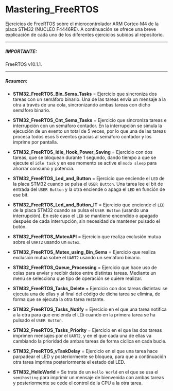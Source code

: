 # Mastering_FreeRTOS
Ejercicios de FreeRTOS sobre el microcontrolador ARM Cortex-M4 de la placa STM32 (NUCLEO F4446RE). A continuación se ofrece una breve explicación de cada uno de los diferentes ejercicios subidos al repositorio.

------------
##### IMPORTANTE:
FreeRTOS v10.1.1.

------------

##### Resumen:
- **STM32_FreeRTOS_Bin_Sema_Tasks** = Ejercicio que sincroniza dos tareas con un semáforo binario. Una de las tareas envía un mensaje a la otra a través de una cola, sincronizando ambas tareas con dicho semáforo binario.

- **STM32_FreeRTOS_Cnt_Sema_Tasks** = Ejercicio que sincroniza tareas e interrupción con un semáforo contador. En la interrupción se simula la ejecución de un evento un total de 5 veces, por lo que una de las tareas procesa todos esos 5 eventos gracias al semáforo contador y los imprime por pantalla.

- **STM32_FreeRTOS_Idle_Hook_Power_Saving** = Ejercicio con dos tareas, que se bloquean durante 1 segundo, dando tiempo a que se ejecute el `idle task` y en ese momento se active el `modo sleep` para ahorrar consumo y potencia.

- **STM32_FreeRTOS_Led_and_Button** = Ejercicio que enciende el `LED` de la placa STM32 cuando se pulsa el `USER Button`. Una tarea lee el bit de entrada del `USER Button` y la otra enciende o apaga el `LED` en función de ese bit.

- **STM32_FreeRTOS_Led_and_Button_IT** = Ejercicio que enciende el `LED` de la placa STM32 cuando se pulsa el `USER Button` (usando una interrupción). En este caso el `LED` se mantiene encendido o apagado después de cada interrupción, sin necesidad de mantener pulsado el botón.

- **STM32_FreeRTOS_MutexAPI** = Ejercicio que realiza exclusión mutua sobre el `UART2` usando un `mutex`.

- **STM32_FreeRTOS_Mutex_using_Bin_Sema** = Ejercicio que realiza exclusión mutua sobre el `UART2` usando un semáforo binario.

- **STM32_FreeRTOS_Queue_Processing** = Ejercicio que hace uso de colas para enviar y recibir datos entre distintas tareas. Mediante un menú se selecciona que tipo de operación se quiere realizar.

- **STM32_FreeRTOS_Tasks_Delete** = Ejercicio con dos tareas distintas: se ejecuta una de ellas y al final del código de dicha tarea se elimina, de forma que se ejecuta la otra tarea restante.

- **STM32_FreeRTOS_Tasks_Notify** = Ejercicio en el que una tarea notifica a la otra para que encienda el `LED` cuando en la primera tarea se ha pulsado el `USER Button`.

- **STM32_FreeRTOS_Tasks_Priority** = Ejercicio en el que las dos tareas imprimen mensajes por el `UART2`, y en el que cada una de ellas va cambiando la prioridad de ambas tareas de forma cíclica en cada bucle.

- **STM32_FreeRTOS_vTaskDelay** = Ejercicio en el que una tarea hace parpadear el LED y posteriormente se bloquea, para que a continuación otra tarea imprima posteriormente el estado del LED.

- **STM32_HelloWorld** = Se trata de un `Hello World` en el que se usa el `semihosting` para imprimir un mensaje de bienvenida con ambas tareas y posteriormente se cede el control de la CPU a la otra tarea.
